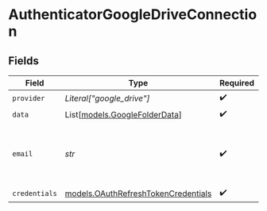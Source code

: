 # AuthenticatorGoogleDriveConnection


## Fields

| Field                                                                            | Type                                                                             | Required                                                                         | Description                                                                      |
| -------------------------------------------------------------------------------- | -------------------------------------------------------------------------------- | -------------------------------------------------------------------------------- | -------------------------------------------------------------------------------- |
| `provider`                                                                       | *Literal["google_drive"]*                                                        | :heavy_check_mark:                                                               | N/A                                                                              |
| `data`                                                                           | List[[models.GoogleFolderData](../models/googlefolderdata.md)]                   | :heavy_check_mark:                                                               | N/A                                                                              |
| `email`                                                                          | *str*                                                                            | :heavy_check_mark:                                                               | The email of the Google Drive account this is for                                |
| `credentials`                                                                    | [models.OAuthRefreshTokenCredentials](../models/oauthrefreshtokencredentials.md) | :heavy_check_mark:                                                               | N/A                                                                              |